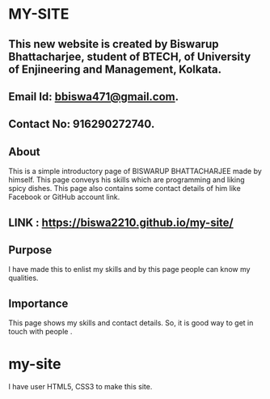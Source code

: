 # MY-SITE
## This new website is created by Biswarup Bhattacharjee, student of BTECH, of University of Enjineering and Management, Kolkata.
## Email Id: bbiswa471@gmail.com. 
## Contact No: 916290272740. 
## About 
This is a simple introductory page of BISWARUP BHATTACHARJEE made by himself.
This page conveys his skills which are programming and liking spicy dishes.
This page also contains some contact details of him like Facebook or GitHub account link.
## LINK : https://biswa2210.github.io/my-site/
## Purpose
I have made this to enlist my skills and by this page people can know my qualities.
## Importance
 This page shows my skills and contact details. So, it is good way to get in touch with people .
# my-site
I have user HTML5, CSS3 to make this site.

